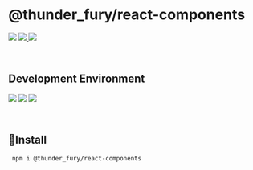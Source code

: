 # @thunder_fury/react-components

<p align=''>
<img src='https://img.shields.io/badge/node-v16.14.0-blue'/> 
<a href='https://www.npmjs.com/package/@thunder_fury/react-components' target='blank' >
<img src="https://img.shields.io/badge/npm-CB3837?style=flat-square&logo=npm&logoColor=white"/>
</a> 
<a href='https://thunderfury-react-component.netlify.app' target='blank' >
<img src="https://img.shields.io/badge/Storybook-FF4785?style=flat-square&logo=Storybook&logoColor=white"/>
</a>
</p>
<br />

## Development Environment

<p align=''>
<img src="https://img.shields.io/badge/TypeScript-3178C6?style=flat-square&logo=TypeScript&logoColor=white"/></a> 
<img src="https://img.shields.io/badge/React.js-61DAFB?style=flat-square&logo=react&logoColor=white"/></a> 
<img src="https://img.shields.io/badge/styled_components-DB7093?style=flat-square&logo=styled-components&logoColor=white"/></a>
</p>

<br />

## 🚀Install

```shell
 npm i @thunder_fury/react-components
```
